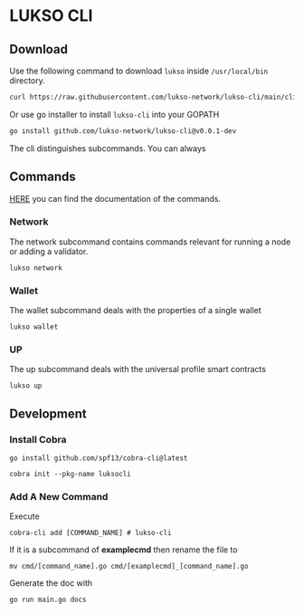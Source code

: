 # LUKSO CLI


## Download
Use the following command to download `lukso` inside `/usr/local/bin` directory.
```bash
curl https://raw.githubusercontent.com/lukso-network/lukso-cli/main/cli_downloader.sh | sudo bash
```

Or use go installer to install `lukso-cli` into your GOPATH
```bash
go install github.com/lukso-network/lukso-cli@v0.0.1-dev
```
The cli distinguishes subcommands. You can always 

## Commands

[HERE](./docs/cli.md) you can find the documentation of the commands.

### Network
The network subcommand contains commands relevant for running a node or adding a validator. 

    lukso network 

### Wallet
The wallet subcommand deals with the properties of a single wallet 

    lukso wallet

### UP
The up subcommand deals with the universal profile smart contracts

    lukso up


## Development


### Install Cobra

    go install github.com/spf13/cobra-cli@latest

    cobra init --pkg-name luksocli

### Add A New Command

Execute

    cobra-cli add [COMMAND_NAME] # lukso-cli

If it is a subcommand of **examplecmd** then rename the file to

    mv cmd/[command_name].go cmd/[examplecmd]_[command_name].go

Generate the doc with

    go run main.go docs 